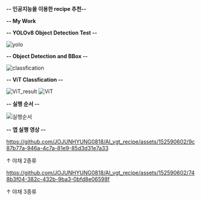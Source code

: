 **-- 인공지능을 이용한 recipe 추천--**

**-- My Work**

**-- YOLOv8 Object Detection Test --**

![yolo](https://github.com/JOJUNHYUNG0818/AI_vgt_recipe/assets/152590602/4b2660c1-5e6f-47b1-8021-3d04227ed971)


**-- Object Detection and BBox --**

![classfication](https://github.com/JOJUNHYUNG0818/AI_vgt_recipe/assets/152590602/ffc93cf3-e260-4edd-a135-14ad6cd7c887)

**-- ViT Classfication --** 

![ViT_result](https://github.com/JOJUNHYUNG0818/AI_vgt_recipe/assets/152590602/9bec3bbc-5f66-449e-8f91-2462d09a787f)
![ViT](https://github.com/JOJUNHYUNG0818/AI_vgt_recipe/assets/152590602/7808ca0e-b432-4fc6-97bc-78cd313cd45d)


**-- 실행 순서 --**

![실행순서](https://github.com/JOJUNHYUNG0818/AI_vgt_recipe/assets/152590602/a4017d0c-ad35-49cd-be68-03c581e97d91)


**-- 앱 실행 영상 --**






https://github.com/JOJUNHYUNG0818/AI_vgt_recipe/assets/152590602/9c87b77a-946a-4c7a-81e9-85d3d31e7a33

↑ 야채 2종류




https://github.com/JOJUNHYUNG0818/AI_vgt_recipe/assets/152590602/748b3f04-382c-432b-9ba3-0bfd8e06598f

↑ 야채 3종류
